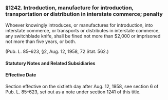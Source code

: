 ### §1242. Introduction, manufacture for introduction, transportation or distribution in interstate commerce; penalty ###

Whoever knowingly introduces, or manufactures for introduction, into interstate commerce, or transports or distributes in interstate commerce, any switchblade knife, shall be fined not more than $2,000 or imprisoned not more than five years, or both.

(Pub. L. 85–623, §2, Aug. 12, 1958, 72 Stat. 562.)

#### **Statutory Notes and Related Subsidiaries** ####

#### Effective Date ####

Section effective on the sixtieth day after Aug. 12, 1958, see section 6 of Pub. L. 85–623, set out as a note under section 1241 of this title.